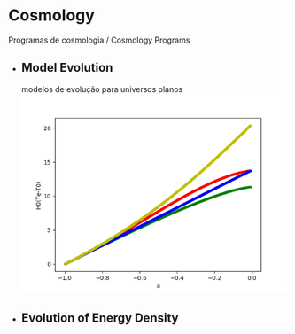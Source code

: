 # Cosmology


Programas de cosmologia / Cosmology Programs


* ## Model Evolution
     modelos de evolução para universos planos
     ![Modesl for flat Universe](https://github.com/raphamendonca/Cosmology/blob/master/figure_1.png)
     
* ## Evolution of Energy Density
   
